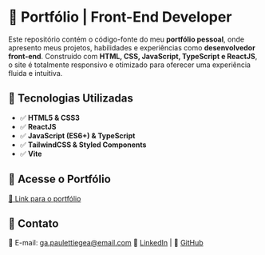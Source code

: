 # 📌 Portfólio | Front-End Developer

Este repositório contém o código-fonte do meu **portfólio pessoal**, onde apresento meus projetos, habilidades e experiências como **desenvolvedor front-end**. Construído com **HTML, CSS, JavaScript, TypeScript e ReactJS**, o site é totalmente responsivo e otimizado para oferecer uma experiência fluida e intuitiva.

## 🚀 Tecnologias Utilizadas

- ✅ **HTML5 & CSS3**
- ✅ **ReactJS**
- ✅ **JavaScript (ES6+) & TypeScript**
- ✅ **TailwindCSS & Styled Components**
- ✅ **Vite**

## 🔗 Acesse o Portfólio

[🔗 Link para o portfólio](https://egeapauletti.github.io/meuPortifolio/)

## 📩 Contato

📧 E-mail: ga.paulettiegea@email.com
🔗 [LinkedIn](https://www.linkedin.com/in/gabriel-pauletti-egea-a47287261/) | 🔗 [GitHub](https://github.com/egeaPauletti)
